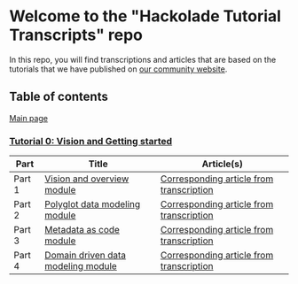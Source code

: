 # Welcome to the "Hackolade Tutorial Transcripts" repo
In this repo, you will find transcriptions and articles that are based on the tutorials that we have published on [our community website](https://community.hackolade.com/slides/all).

## Table of contents
[Main page](https://github.com/rvanbruggen/HackoladeTutorialTranscripts)

### [Tutorial 0: Vision and Getting started](https://community.hackolade.com/slides/hackolade-studio-tutorial-0-vision-getting-started-6)
|Part|Title|Article(s)|
|---|---|---|
|Part 1|[Vision and overview module](https://community.hackolade.com/slides/slide/vision-overview-55?fullscreen=1)|[Corresponding article from transcription](https://github.com/rvanbruggen/HackoladeTutorialTranscripts/blob/main/Tutorial%200%20-%20Getting%20Started%20part%201%20-%20Overview.md)|
|Part 2|[Polyglot data modeling module](https://community.hackolade.com/slides/slide/polyglot-data-modeling-50?fullscreen=1)|[Corresponding article from transcription](https://github.com/rvanbruggen/HackoladeTutorialTranscripts/blob/main/Tutorial%200%20-%20Getting%20Started%20part%202%20-%20Polyglot%20data%20modeling.md)|
|Part 3|[Metadata as code module](https://community.hackolade.com/slides/slide/metadata-as-code-51?fullscreen=1)|[Corresponding article from transcription](https://github.com/rvanbruggen/HackoladeTutorialTranscripts/blob/main/Tutorial%200%20-%20Getting%20Started%20part%203%20-%20Metadata%20as%20code.md)|
|Part 4|[Domain driven data modeling module](https://community.hackolade.com/slides/slide/domain-driven-data-modeling-52?fullscreen=1)|[Corresponding article from transcription](https://github.com/rvanbruggen/HackoladeTutorialTranscripts/blob/main/Tutorial%200%20-%20Getting%20Started%20part%204%20-%20Domain-driven%20data%20modeling.md)|
